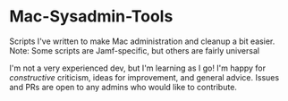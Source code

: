 # Mac-Sysadmin-Tools
Scripts I've written to make Mac administration and cleanup a bit easier. Note: Some scripts are Jamf-specific, but others are fairly universal

I'm not a very experienced dev, but I'm learning as I go! I'm happy for *constructive* criticism, ideas for improvement, and general advice. Issues and PRs are open to any admins who would like to contribute.
